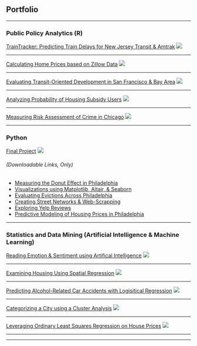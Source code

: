 ## Portfolio

---

### Public Policy Analytics (R)
 
[TrainTracker: Predicting Train Delays for New Jersey Transit & Amtrak](/projects/figuring-it-out-markdown.html)
<img src="https://github.com/TrevorKap/Portfolio-Page/blob/master/images/TrainGraphs.jpg?raw=true"/>


---
[Calculating Home Prices based on Zillow Data](/projects/MidtermAssignment.html)
<img src="images/ZillowPredictionsDashboard.png?raw=true"/>


---
[Evaluating Transit-Oriented Development in San Francisco & Bay Area](/projects/TODAssignment_Kapuvari.html)
<img src="images/TODSanFranBay.png?raw=true"/>

---
[Analyzing Probability of Housing Subsidy Users](/projects/TargetingaHousingSubsidyKapuvari.html)
<img src="images/housesubsidy.png?raw=true"/>

---
[Measuring Risk Assessment of Crime in Chicago](/projects/GeospatialRiskPredictionKapuvari.html)
<img src="images/RiskAssessment.png?raw=true"/>

---

### Python

[Final Project](/projects/TODAssignment_Kapuvari.html)
<img src="images/dummy_thumbnail.jpg?raw=true"/>

###### (Downloadable Links, Only)

- [Measuring the Donut Effect in Philadelphia](/projects/assignment-1.ipynb)
- [Visualizations using Matplotlib, Altair, & Seaborn](/projects/Assignment2Kapuvari.ipynb)
- [Evaluating Evictions Across Philadelphia](/projects/assignment-3.ipynb)
- [Creating Street Networks & Web-Scrapping](/projects/assignment-4.ipynb)
- [Exploring Yelp Reviews](/projects/assignment-5.ipynb)
- [Predictive Modeling of Housing Prices in Philadelphia](/projects/assignment-6.ipynb)

---

### Statistics and Data Mining (Artificial Intelligence & Machine Learning)

[Reading Emotion &  Sentiment using Artifical Intelligence](/projects/HW06_Statistics_MUSA5000.html)
<img src="images/dummy_thumbnail.jpg?raw=true"/>

---

[Examining Housing Using Spatial Regression](/projects/HW02_SPATIALRegression_MUSA5000.html)
<img src="images/dummy_thumbnail.jpg?raw=true"/>

---

[Predicting Alcohol-Related Car Accidents with Logisitical Regression](/projects/HW03_LogisticRegression_MUSA5000.html)
<img src="images/homework1statspic.png?raw=true"/>

---

[Categorizing a City using a Cluster Analysis](/projects/HW05_Statistics_MUSA5000.html)
<img src="images/dummy_thumbnail.jpg?raw=true"/>

---

[Leveraging Ordinary Least Squares Regression on House Prices](/projects/HW01_OLSRegression_MUSA5000.html)
<img src="images/homework1statspic.png?raw=true"/>

---
<meta http-equiv='cache-control' content='no-cache'> 
<meta http-equiv='expires' content='0'> 
<meta http-equiv='pragma' content='no-cache'>

---


